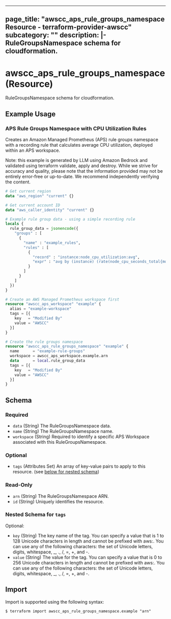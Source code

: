 
---
page_title: "awscc_aps_rule_groups_namespace Resource - terraform-provider-awscc"
subcategory: ""
description: |-
  RuleGroupsNamespace schema for cloudformation.
---

# awscc_aps_rule_groups_namespace (Resource)

RuleGroupsNamespace schema for cloudformation.

## Example Usage

### APS Rule Groups Namespace with CPU Utilization Rules

Creates an Amazon Managed Prometheus (APS) rule groups namespace with a recording rule that calculates average CPU utilization, deployed within an APS workspace.
                                
Note: this example is generated by LLM using Amazon Bedrock and validated using terraform validate, apply and destroy. While we strive for accuracy and quality, please note that the information provided may not be entirely error-free or up-to-date. We recommend independently verifying the content.

```terraform
# Get current region
data "aws_region" "current" {}

# Get current account ID
data "aws_caller_identity" "current" {}

# Example rule group data - using a simple recording rule
locals {
  rule_group_data = jsonencode({
    "groups" : [
      {
        "name" : "example_rules",
        "rules" : [
          {
            "record" : "instance:node_cpu_utilization:avg",
            "expr" : "avg by (instance) (rate(node_cpu_seconds_total{mode!=\"idle\"}[5m]) * 100)"
          }
        ]
      }
    ]
  })
}

# Create an AWS Managed Prometheus workspace first
resource "awscc_aps_workspace" "example" {
  alias = "example-workspace"
  tags = [{
    key   = "Modified By"
    value = "AWSCC"
  }]
}

# Create the rule groups namespace
resource "awscc_aps_rule_groups_namespace" "example" {
  name      = "example-rule-groups"
  workspace = awscc_aps_workspace.example.arn
  data      = local.rule_group_data
  tags = [{
    key   = "Modified By"
    value = "AWSCC"
  }]
}
```

<!-- schema generated by tfplugindocs -->
## Schema

### Required

- `data` (String) The RuleGroupsNamespace data.
- `name` (String) The RuleGroupsNamespace name.
- `workspace` (String) Required to identify a specific APS Workspace associated with this RuleGroupsNamespace.

### Optional

- `tags` (Attributes Set) An array of key-value pairs to apply to this resource. (see [below for nested schema](#nestedatt--tags))

### Read-Only

- `arn` (String) The RuleGroupsNamespace ARN.
- `id` (String) Uniquely identifies the resource.

<a id="nestedatt--tags"></a>
### Nested Schema for `tags`

Optional:

- `key` (String) The key name of the tag. You can specify a value that is 1 to 128 Unicode characters in length and cannot be prefixed with aws:. You can use any of the following characters: the set of Unicode letters, digits, whitespace, _, ., /, =, +, and -.
- `value` (String) The value for the tag. You can specify a value that is 0 to 256 Unicode characters in length and cannot be prefixed with aws:. You can use any of the following characters: the set of Unicode letters, digits, whitespace, _, ., /, =, +, and -.

## Import

Import is supported using the following syntax:

```shell
$ terraform import awscc_aps_rule_groups_namespace.example "arn"
```
